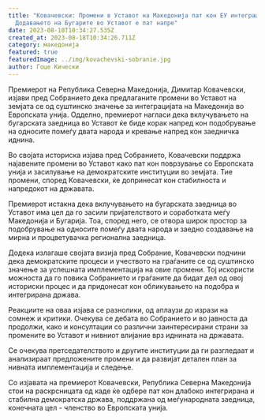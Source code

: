 ```yaml
---
title: "Ковачевски: Промени в Уставот на Македонија пат кон ЕУ интеграција,
  Додавањето на Бугарите во Уставот е пат напре"
date: 2023-08-18T10:34:27.535Z
created_at: 2023-08-18T10:34:26.711Z
category: македонија
featured: true
featuredImage: ../img/kovachevski-sobranie.jpg
author: Гоце Кически
---
```

Премиерот на Република Северна Македонија, Димитар Ковачевски, изјави пред Собранието дека предлаганите промени во Уставот на земјата се од суштинско значење за интеграцијата на Македонија во Европската унија. Одделно, премиерот нагласи дека вклучувањето на бугарската заедница во Уставот ќе биде корак напред кон подобрување на односите помеѓу двата народа и кревање напред кон заедничка иднина.

Во својата историска изјава пред Собранието, Ковачевски поддржа најавените промени во Уставот како пат кон поврзување со Европската унија и засилување на демократските институции во земјата. Тие промени, според Ковачевски, ќе допринесат кон стабилноста и напредокот на државата.

Премиерот истакна дека вклучувањето на бугарската заедница во Уставот има цел да го засили пријателството и соработката меѓу Македонија и Бугарија. Тоа, според него, се отвора широк простор за подобрување на односите помеѓу двата народа и заедно создавање на мирна и процветувачка регионална заедница.

Додека излагаше својата визија пред Собрание, Ковачевски подчини дека демократските процеси и учеството на граѓаните се од суштинско значење за успешната имплементација на овие промени. Тој искористи можноста да го повика Собранието и граѓаните да бидат дел од овој историски процес и да придонесат кон обликувањето на подобра и интегрирана држава.

Реакциите на оваа изјава се разнолики, од аплаузи до изрази на сомнеж и критики. Очекува се дебата во Собранието и во јавноста да продолжи, како и консултации со различни заинтересирани страни за промените во Уставот и нивниот влијание врз иднината на државата.

Се очекува претседателството и другите институции да ги разгледаат и анализираат предложените промени и да развијат детален план за нивната имплементација и следење.

Со изјавата на премиерот Ковачевски, Република Северна Македонија стои на раскрсницата од каде ќе одбере пат кон длабоко интегрирана и стабилна демократска држава, поддржана од меѓународната заедница, конечната цел - членство во Европската унија.